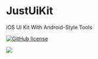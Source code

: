 # JustUiKit
iOS UI Kit With Android-Style Tools

[![GitHub license](https://img.shields.io/badge/license-MIT-blue.svg)](https://raw.githubusercontent.com/lfkdsk/JustUiKit/master/LICENSE)

[![](https://img.shields.io/badge/JustUiKit-v0.1.1-green.svg)](https://github.com/lfkdsk/JustUiKit)



